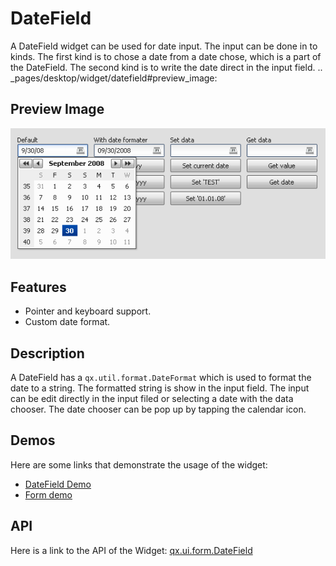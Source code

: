 DateField
=========

A DateField widget can be used for date input. The input can be done in to kinds. The first kind is to chose a date from a date chose, which is a part of the DateField. The second kind is to write the date direct in the input field. .. \_pages/desktop/widget/datefield\#preview\_image:

Preview Image
-------------

![DateField](datefield.png)

Features
--------

-   Pointer and keyboard support.
-   Custom date format.

Description
-----------

A DateField has a `qx.util.format.DateFormat` which is used to format the date to a string. The formatted string is show in the input field. The input can be edit directly in the input filed or selecting a date with the data chooser. The date chooser can be pop up by tapping the calendar icon.

Demos
-----

Here are some links that demonstrate the usage of the widget:

-   [DateField Demo](apps://demobrowser/#widget~DateField.html)
-   [Form demo](apps://demobrowser/#showcase~Form.html)

API
---

Here is a link to the API of the Widget:
[qx.ui.form.DateField](apps://apiviewer/#qx.ui.form.DateField)

